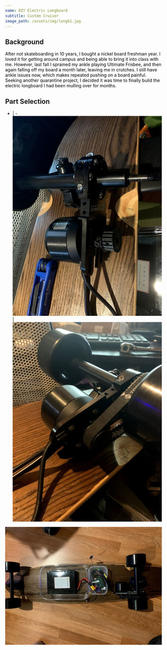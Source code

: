 ```yaml
---
name: DIY Electric Longboard
subtitle: Custom Cruiser
image_path: /assets/img/longb1.jpg
---
```

## Background
<span
  style="color:black;"> After not skateboarding in 10 years, I bought a nickel board freshman year. I loved it for getting around campus and being able to bring it into class with me. However, last fall I sprained my ankle playing Ultimate Frisbee, and then again falling off my board a month later, leaving me in crutches. I still have ankle issues now, which makes repeated pushing on a board painful. Seeking another quarantine project, I decided it was time to finally build the electric longboard I had been mulling over for months. </span>
## Part Selection
<span  
    style="color: black">
- | -
![](\assets\img\motor_mount.jpg) | ![](\assets\img\belt_pulley.jpg)


![](\assets\img\longboard_layout.jpg)
